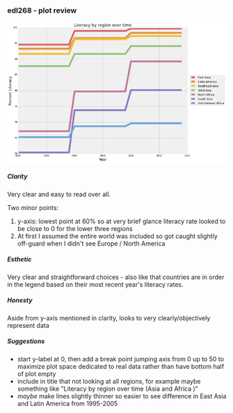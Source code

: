 ### edl268 - plot review

![alt text](./ortrune_literacy.png)


##### Clarity
Very clear and easy to read over all. 

Two minor points:

1. y-axis: lowest point at 60% so at very brief glance literacy rate looked to be close to 0 for the lower three regions
2. At first I assumed the entire world was included so got caught slightly off-guard when I didn't see Europe / North America

##### Esthetic
Very clear and straightforward choices - also like that countries are in order in the legend based on their most recent year's literacy rates.

##### Honesty
Aside from y-axis mentioned in clarity, looks to very clearly/objectively represent data

##### Suggestions
+ start y-label at 0, then add a break point jumping axis from 0 up to 50 to maximize plot space dedicated to real data rather than have bottom half of plot empty
+ include in title that not looking at all regions, for example maybe something like "Literacy by region over time (Asia and Africa )"
+ *maybe* make lines slightly thinner so easier to see difference in East Asia and Latin America from 1995-2005
